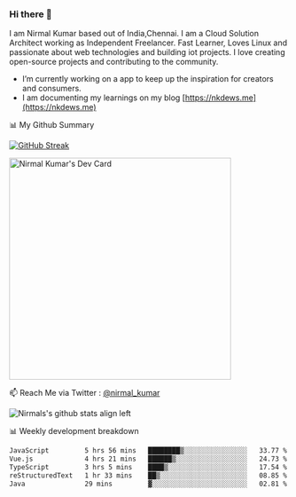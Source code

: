 ### Hi there 👋

 I am Nirmal Kumar based out of India,Chennai. I am a Cloud Solution Architect working as Independent Freelancer. Fast Learner, Loves Linux and passionate about web technologies and building iot projects. I love creating open-source projects and contributing to the community.

- I’m currently working on a app to keep up the inspiration for creators and consumers.
- I am documenting my learnings on my blog [https://nkdews.me](https://nkdews.me)


📊 My Github Summary

[![GitHub Streak](https://github-readme-streak-stats.herokuapp.com?user=nk-gears&theme=dark&hide_border=true&date_format=M%20j%5B%2C%20Y%5D)](https://git.io/streak-stats)

<a href="https://app.daily.dev/nirmal_kumar"><img src="https://api.daily.dev/devcards/a16cfcf02d384b16b41de71ce4d1d811.png?r=8ve" width="400" alt="Nirmal Kumar's Dev Card"/></a>

📫 Reach Me via  Twitter : [@nirmal_kumar](https://twitter.com/nirmal_kumar)

![Nirmals's github stats align left](https://github-readme-stats.vercel.app/api?username=nk-gears&show_icons=true)


📊 Weekly development breakdown

<!--START_SECTION:waka-->

```txt
JavaScript         5 hrs 56 mins   ████████▒░░░░░░░░░░░░░░░░   33.77 %
Vue.js             4 hrs 21 mins   ██████▒░░░░░░░░░░░░░░░░░░   24.73 %
TypeScript         3 hrs 5 mins    ████▒░░░░░░░░░░░░░░░░░░░░   17.54 %
reStructuredText   1 hr 33 mins    ██▒░░░░░░░░░░░░░░░░░░░░░░   08.85 %
Java               29 mins         ▓░░░░░░░░░░░░░░░░░░░░░░░░   02.81 %
```

<!--END_SECTION:waka-->


